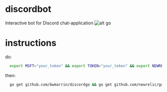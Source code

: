 # discordbot
Interactive bot for Discord chat-application ![alt go](https://stuff.mit.edu/afs/athena/software/ggo/current/go/doc/gopher/pencil/gopherswrench.jpg)

# instructions
do:
```sh
  export MSFT="your_token" && export TOKEN="your_token" && export NEWRELIC="your_token"
```
then:
```sh
  go get github.com/bwmarrin/discordgo && go get github.com/newrelic/go-agent && go get github.com/st3v/translator/microsoft
```
